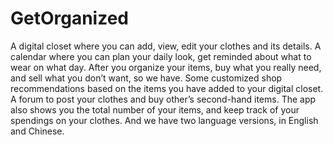 # GetOrganized

A digital closet where you can add, view, edit your clothes and its details.
A calendar where you can plan your daily look, get reminded about what to wear on what day.
After you organize your items, buy what you really need, and sell what you don’t want, so we have.
Some customized shop recommendations based on the items you have added to your digital closet.
A forum to post your clothes and buy other’s second-hand items.
The app also shows you the total number of your items, and keep track of your spendings on your clothes.
And we have two language versions, in English and Chinese.
